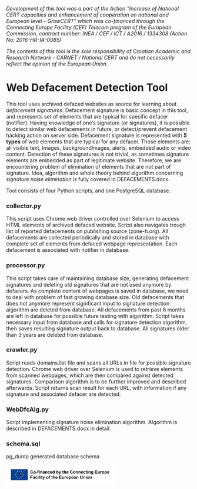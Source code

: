 *Development of this tool was a part of the Action "Increase of National CERT capacities and enhancement of cooperation on national and  European level - GrowCERT" which was co-financed through the Connecting Europe Facility (CEF) Telecom program of the European Commission, contract number: INEA / CEF / ICT / A2016 / 1334308 (Action No: 2016-HR-IA-0085)*

*The contents of this tool is the sole responsibility of Croatian Academic and Research Network - CARNET / National CERT and do not necessarily reflect the opinion of the European Union.*

# Web Defacement Detection Tool

This tool uses archived defaced websites as source for learning about *defacement signatures*. 
Defacement signature is basic concept in this tool, and represents set of elements that are typical for specific defacer (notifier). 
Having knowledge of one’s signature (or signatures), it is possible to detect similar web defacements in future, 
or detect/prevent defacement hacking action on server side. 
Defacement signature is represented with **5 types** of web elements that are typical for any defacer. 
Those elements are: all visible text, Images, backgroundImages, alerts, embedded audio or video content. 
Detection of these signatures is not trivial, as sometimes signature elements are embedded as part of legitimate website. 
Therefore, we are encountering problem of elimination of elements that are not part of signature. 
Idea, algorithm and whole theory behind algorithm concerning *signature noise elimination* is fully covered in DEFACEMENTS.docx.

Tool consists of four Python scripts, and one PostgreSQL database.

### collector.py
This script uses Chrome web driver controlled over Selenium to access HTML elements of archived defaced website. 
Script also navigates trough list of reported defacements on publishing source (zone-h.org). 
All defacements are collected periodically and stored in database with complete set of elements from defaced webpage representation. 
Each defacement is associated with notifier in database.

### processor.py
This script takes care of maintaining database size, 
generating defacement signatures and deleting old signatures that are not used anymore by defacers. 
As complete content of webpages is saved in database, we need to deal with problem of fast growing database size. 
Old defacements that does not anymore represent significant input to signature detection algorithm are deleted from database. 
All defacements from past 6 months are left in database for possible future testing with algorithm. 
Script takes necessary input from database and calls for signature detection algorithm, 
then saves resulting signature output back to database. All signatures older than 3 years are deleted from database.

### crawler.py
Script reads domains.list file and scans all URLs in file for possible signature detection. 
Chrome web driver over Selenium is used to retrieve elements from scanned webpages, which are then compared against detected signatures. 
Comparison algorithm is to be further improved and described afterwards. 
Script returns scan result for each URL, with information if any signature and associated defacer are detected.

### WebDfcAlg.py
Script implementing signature noise elimination algorithm. Algorithm is described in DEFACEMENTS.docx in detail.


### schema.sql
pg_dump generated database schema 

<img src="./en_horizontal_cef_logo_2.png?raw=True" width="300">
